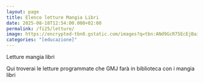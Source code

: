 ```yaml
---
layout: page
title: Elenco letture Mangia Libri
date: 2025-08-18T12:54:00.000+02:00
permalink: /fi25/letture/
image: https://encrypted-tbn0.gstatic.com/images?q=tbn:ANd9GcR75EcEjBaiSvTFzD_6StgxdpAnG8UJ4l5fXw&s
categories: "[educazione]"
---
```

Letture mangia libri

Qui troverai le letture programmate che GMJ farà in biblioteca con i mangia libri

